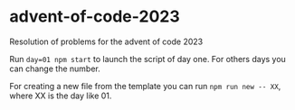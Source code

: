 # advent-of-code-2023

Resolution of problems for the advent of code 2023

Run `day=01 npm start` to launch the script of day one. For others days you can change the number.

For creating a new file from the template you can run `npm run new -- XX`, where XX is the day like 01.
